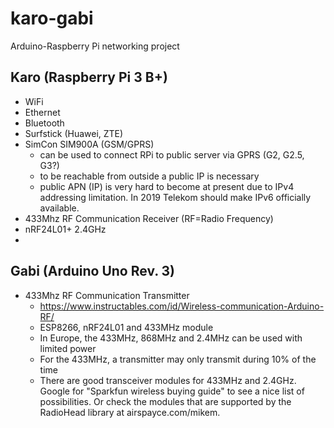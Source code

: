 # karo-gabi
Arduino-Raspberry Pi networking project

## Karo (Raspberry Pi 3 B+)

- WiFi
- Ethernet
- Bluetooth
- Surfstick (Huawei, ZTE)
- SimCon SIM900A (GSM/GPRS)
  - can be used to connect RPi to public server via GPRS (G2, G2.5, G3?)
  - to be reachable from outside a public IP is necessary
  - public APN (IP) is very hard to become at present due to IPv4 addressing limitation. In 2019 Telekom should make IPv6 officially available.
- 433Mhz RF Communication Receiver (RF=Radio Frequency)
- nRF24L01+ 2.4GHz
- 

## Gabi (Arduino Uno Rev. 3)

- 433Mhz RF Communication Transmitter
  - https://www.instructables.com/id/Wireless-communication-Arduino-RF/
  - ESP8266, nRF24L01 and 433MHz module
  - In Europe, the 433MHz, 868MHz and 2.4MHz can be used with limited power
  - For the 433MHz, a transmitter may only transmit during 10% of the time
  - There are good transceiver modules for 433MHz and 2.4GHz. Google for "Sparkfun wireless buying guide" to see a nice list of possibilities. Or check the modules that are supported by the RadioHead library at airspayce.com/mikem.
